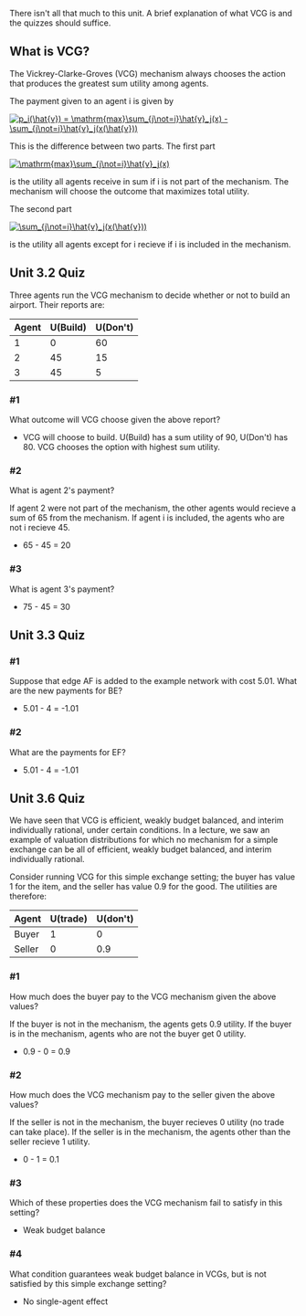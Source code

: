 There isn't all that much to this unit. A brief explanation of what VCG is and the quizzes should suffice.

## What is VCG?

The Vickrey-Clarke-Groves (VCG) mechanism always chooses the action that produces the greatest sum utility among agents.

The payment given to an agent i is given by

<a href="https://www.codecogs.com/eqnedit.php?latex=p_i(\hat{v})&space;=&space;\mathrm{max}\sum_{j\not=i}\hat{v}_j(x)&space;-&space;\sum_{j\not=i}\hat{v}_j(x(\hat{v}))" target="_blank"><img src="https://latex.codecogs.com/gif.latex?p_i(\hat{v})&space;=&space;\mathrm{max}\sum_{j\not=i}\hat{v}_j(x)&space;-&space;\sum_{j\not=i}\hat{v}_j(x(\hat{v}))" title="p_i(\hat{v}) = \mathrm{max}\sum_{j\not=i}\hat{v}_j(x) - \sum_{j\not=i}\hat{v}_j(x(\hat{v}))" /></a>

This is the difference between two parts. The first part

<a href="https://www.codecogs.com/eqnedit.php?latex=\mathrm{max}\sum_{j\not=i}\hat{v}_j(x)" target="_blank"><img src="https://latex.codecogs.com/gif.latex?\mathrm{max}\sum_{j\not=i}\hat{v}_j(x)" title="\mathrm{max}\sum_{j\not=i}\hat{v}_j(x)" /></a>

is the utility all agents receive in sum if i is not part of the mechanism. The mechanism will choose the outcome that maximizes total utility.

The second part 

<a href="https://www.codecogs.com/eqnedit.php?latex=\sum_{j\not=i}\hat{v}_j(x(\hat{v}))" target="_blank"><img src="https://latex.codecogs.com/gif.latex?\sum_{j\not=i}\hat{v}_j(x(\hat{v}))" title="\sum_{j\not=i}\hat{v}_j(x(\hat{v}))" /></a>

is the utility all agents except for i recieve if i is included in the mechanism.


## Unit 3.2 Quiz

Three agents run the VCG mechanism to decide whether or not to build an airport. Their reports are:

| Agent | U(Build) | U(Don't) |
| ----- | -------- | -------- |
| 1     | 0        | 60       |
| 2     | 45       | 15       |
| 3     | 45       | 5        |

### #1

What outcome will VCG choose given the above report?

- VCG will choose to build. U(Build) has a sum utility of 90, U(Don't) has 80. VCG chooses the option with highest sum utility.

### #2

What is agent 2's payment?

If agent 2 were not part of the mechanism, the other agents would recieve a sum of 65 from the mechanism. If agent i is included, the agents who are not i recieve 45. 

- 65 - 45 = 20

### #3 

What is agent 3's payment?

- 75 - 45 = 30

## Unit 3.3 Quiz

### #1

Suppose that edge AF is added to the example network with cost 5.01. What are the new payments for BE?

- 5.01 - 4 = -1.01

### #2

What are the payments for EF?

- 5.01 - 4 = -1.01

## Unit 3.6 Quiz

We have seen that VCG is efficient, weakly budget balanced, and interim individually rational, under certain conditions. In a lecture, we saw an example of valuation distributions for which no mechanism for a simple exchange can be all of efficient, weakly budget balanced, and interim individually rational.

Consider running VCG for this simple exchange setting; the buyer has value 1 for the item, and the seller has value 0.9 for the good. The utilities are therefore:

| Agent  | U(trade) | U(don't) |
| ------ | -------- | -------- |
| Buyer  | 1        | 0        |
| Seller | 0        | 0.9      |

### #1

How much does the buyer pay to the VCG mechanism given the above values?

If the buyer is not in the mechanism, the agents gets 0.9 utility. If the buyer is in the mechanism, agents who are not the buyer get 0 utility. 

- 0.9 - 0 = 0.9

### #2

How much does the VCG mechanism pay to the seller given the above values?

If the seller is not in the mechanism, the buyer recieves 0 utility (no trade can take place). If the seller is in the mechanism, the agents other than the seller recieve 1 utility.

- 0 - 1 = 0.1

### #3

Which of these properties does the VCG mechanism fail to satisfy in this setting?

- Weak budget balance

### #4

What condition guarantees weak budget balance in VCGs, but is not satisfied by this simple exchange setting?

- No single-agent effect
